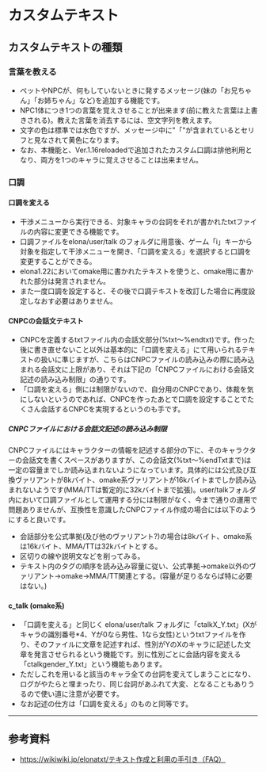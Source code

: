 <!-- TODO: 文章から機能説明を取り出し列挙する形式に変換する -->
# カスタムテキスト
## カスタムテキストの種類
### 言葉を教える
* ペットやNPCが、何もしていないときに発するメッセージ(妹の「お兄ちゃん」「お姉ちゃん」など)を追加する機能です。
* NPC1体につき1つの言葉を覚えさせることが出来ます(前に教えた言葉は上書きされる)。教えた言葉を消去するには、空文字列を教えます。
* 文字の色は標準では水色ですが、メッセージ中に"「"が含まれているとセリフと見なされて黄色になります。
* なお、本機能と、Ver.1.16reloadedで追加されたカスタム口調は排他利用となり、両方を1つのキャラに覚えさせることは出来ません。

### 口調
#### 口調を変える
* 干渉メニューから実行できる、対象キャラの台詞をそれが書かれたtxtファイルの内容に変更できる機能です。
* 口調ファイルをelona/user/talk のフォルダに用意後、ゲーム「i」キーから対象を指定して干渉メニューを開き、「口調を変える」を選択すると口調を変更することができる。
* elona1.22においてomake用に書かれたテキストを使うと、omake用に書かれた部分は発言されません。
* また一度口調を設定すると、その後で口調テキストを改訂した場合に再度設定しなおす必要はありません。

#### CNPCの会話文テキスト
* CNPCを定義するtxtファイル内の会話文部分(%txt～%endtxt)です。作った後に書き直せないこと以外は基本的に「口調を変える」にて用いられるテキストの扱いに準じますが、こちらはCNPCファイルの読み込みの際に読み込まれる会話文に上限があり、それは下記の「CNPCファイルにおける会話文記述の読み込み制限」の通りです。
* 「口調を変える」側には制限がないので、自分用のCNPCであり、体裁を気にしないというのであれば、CNPCを作ったあとで口調を設定することでたくさん会話するCNPCを実現するというのも手です。

##### CNPCファイルにおける会話文記述の読み込み制限
<div class='bg-gray indent nl'>
CNPCファイルにはキャラクターの情報を記述する部分の下に、そのキャラクターの会話文を書くスペースがありますが、この会話文(%txt～%endTxtまで)は一定の容量までしか読み込まれないようになっています。具体的には公式及び互換ヴァリアントが8kバイト、omake系ヴァリアントが16kバイトまでしか読み込まれないようです(MMA/TTは暫定的に32kバイトまで拡張)。user/talkフォルダ内において口調ファイルとして運用する分には制限がなく、今まで通りの運用で問題ありませんが、互換性を意識したCNPCファイル作成の場合には以下のようにすると良いです。
</div>

* 会話部分を公式準拠(及び他のヴァリアント?)の場合は8kバイト、omake系は16kバイト、MMA/TTは32kバイトとする。
* 区切りの線や説明文などを削ってみる。
* テキスト内のタグの順序を読み込み容量に従い、公式準拠→omake以外のヴァリアント→omake→MMA/TT関連とする。(容量が足りるならば特に必要はない。)

#### c_talk (omake系)
* 「口調を変える」と同じく elona/user/talk フォルダに「ctalkX_Y.txt」(Xがキャラの識別番号*4、Yが0なら男性、1なら女性)というtxtファイルを作り、そのファイルに文章を記述すれば、性別がYのXのキャラに記述した文章を発言させられるという機能です。別に性別ごとに会話内容を変える「ctalkgender_Y.txt」という機能もあります。
* ただしこれを用いると該当のキャラ全ての台詞を変えてしまうことになり、ログがやたらと埋まったり、同じ台詞があふれて大変、となることもありうるので使い道に注意が必要です。
* なお記述の仕方は「口調を変える」のものと同等です。

---

## 参考資料
* https://wikiwiki.jp/elonatxt/テキスト作成と利用の手引き（FAQ）
